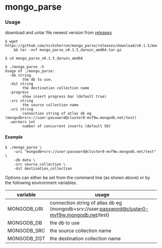 # mongo_parse

### Usage
download and untar file newest version from [releases](https://github.com/nicksherron/mongo_parse/releases)

```
$ wget https://github.com/nicksherron/mongo_parse/releases/download/v0.1.5/mongo_parse_v0.1.5_darwin_amd64.tar.gz\
    && tar -xvf mongo_parse_v0.1.5_darwin_amd64.tar.gz
```
```
$ cd mongo_parse_v0.1.5_darwin_amd64
```
```
$ ./mongo_parse -h
Usage of ./mongo_parse:
  -db string
    	the db to use.
  -dst string
    	the destination collection name
  -progress
    	show insert progress bar (default true)
  -src string
    	the source collection name
  -uri string
    	connection string of atlas db eg (mongodb+srv://user:password@cluster0-mvf9w.mongodb.net/test)
  -workers int
    	number of concurrent inserts (default 50)
```

####  Example 
```
$ ./mongo_parse \
    -uri "mongodb+srv://user:password@cluster0-mvf9w.mongodb.net/test" \
    -db data \
    -src source_collection \
    -dst destination_collection
```


Options can either be set from the command line (as shown above) or by the following environment variables.

| variable    | usage                                                                                          |
|-------------|------------------------------------------------------------------------------------------------|
| MONGODB_URI | connection string of atlas db eg (mongodb+srv://user:password@cluster0-mvf9w.mongodb.net/test) |
| MONGODB_DB  | the db to use                                                                                  |
| MONGODB_SRC | the source collection name                                                                     |
| MONGODB_DST | the destination collection name                                                                |


